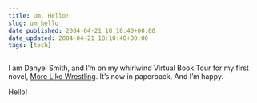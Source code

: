 ```yaml
---
title: Um, Hello!
slug: um_hello
date_published: 2004-04-21 18:10:40+00:00
date_updated: 2004-04-21 18:10:40+00:00
tags: [tech]
---
```

I am Danyel Smith, and I’m on my whirlwind Virtual Book Tour for my first novel, [More Like Wrestling](http://www.californiaauthors.com/essay_smith.shtml). It’s now in paperback. And I’m happy.

Hello!
